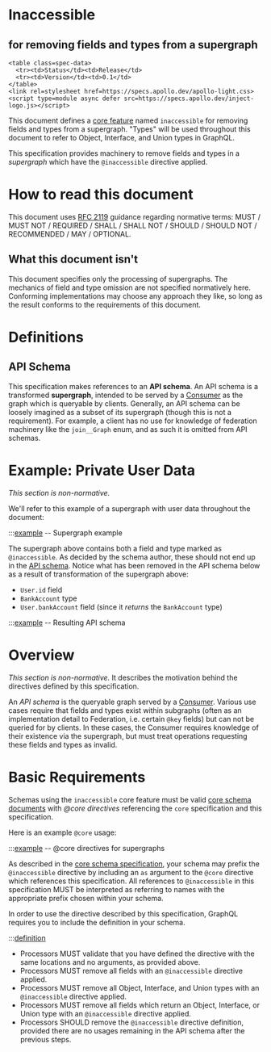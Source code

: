 # Inaccessible

<h2>for removing fields and types from a supergraph</h2>

```raw html
<table class=spec-data>
  <tr><td>Status</td><td>Release</td>
  <tr><td>Version</td><td>0.1</td>
</table>
<link rel=stylesheet href=https://specs.apollo.dev/apollo-light.css>
<script type=module async defer src=https://specs.apollo.dev/inject-logo.js></script>
```

This document defines a [core feature](https://specs.apollo.dev/core) named `inaccessible` for removing fields and types from a supergraph. "Types" will be used throughout this document to refer to Object, Interface, and Union types in GraphQL.

This specification provides machinery to remove fields and types in a *supergraph* which have the `@inaccessible` directive applied.

# How to read this document

This document uses [RFC 2119](https://www.ietf.org/rfc/rfc2119.txt) guidance regarding normative terms: MUST / MUST NOT / REQUIRED / SHALL / SHALL NOT / SHOULD / SHOULD NOT / RECOMMENDED / MAY / OPTIONAL.

## What this document isn't

This document specifies only the processing of supergraphs. The mechanics of field and type omission are not specified normatively here. Conforming implementations may choose any approach they like, so long as the result conforms to the requirements of this document.

# Definitions

## API Schema

This specification makes references to an **API schema**. An API schema is a transformed **supergraph**, intended to be served by a [Consumer](https://specs.apollo.dev/join/v0.1/#sec-Actors) as the graph which is queryable by clients. Generally, an API schema can be loosely imagined as a subset of its supergraph (though this is not a requirement). For example, a client has no use for knowledge of federation machinery like the `join__Graph` enum, and as such it is omitted from API schemas.

# Example: Private User Data

*This section is non-normative.*

We'll refer to this example of a supergraph with user data throughout the document:

:::[example](./supergraph.graphql) -- Supergraph example

The supergraph above contains both a field and type marked as `@inaccessible`. As decided by the schema author, these should not end up in the [API schema](#sec-API-Schema). Notice what has been removed in the API schema below as a result of transformation of the supergraph above:
* `User.id` field
* `BankAccount` type
* `User.bankAccount` field (since it _returns_ the `BankAccount` type)

:::[example](./apiSchema.graphql) -- Resulting API schema

# Overview

*This section is non-normative.* It describes the motivation behind the directives defined by this specification.

An *API schema* is the queryable graph served by a [Consumer](https://specs.apollo.dev/join/v0.1/#sec-Actors). Various use cases require that fields and types exist within subgraphs (often as an implementation detail to Federation, i.e. certain `@key` fields) but can not be queried for by clients. In these cases, the Consumer requires knowledge of their existence via the supergraph, but must treat operations requesting these fields and types as invalid.

# Basic Requirements

Schemas using the `inaccessible` core feature must be valid [core schema documents](https://specs.apollo.dev/core/v0.1) with *@core directives* referencing the `core` specification and this specification.

Here is an example `@core` usage:

:::[example](./coreDirectives.graphql) -- @core directives for supergraphs

As described in the [core schema specification](https://specs.apollo.dev/core/v0.1/#sec-Prefixing), your schema may prefix the `@inaccessible` directive by including an `as` argument to the `@core` directive which references this specification. All references to `@inaccessible` in this specification MUST be interpreted as referring to names with the appropriate prefix chosen within your schema.

In order to use the directive described by this specification, GraphQL requires you to include the definition in your schema.

:::[definition](inaccessible.spec.graphql)

* Processors MUST validate that you have defined the directive with the same locations and no arguments, as provided above.
* Processors MUST remove all fields with an `@inaccessible` directive applied.
* Processors MUST remove all Object, Interface, and Union types with an `@inaccessible` directive applied.
* Processors MUST remove all fields which return an Object, Interface, or Union type with an `@inaccessible` directive applied.
* Processors SHOULD remove the `@inaccessible` directive definition, provided there are no usages remaining in the API schema after the previous steps.